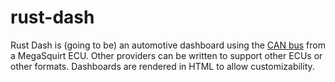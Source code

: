 # rust-dash
Rust Dash is (going to be) an automotive dashboard using the [CAN bus](https://en.wikipedia.org/wiki/CAN_bus) from a MegaSquirt ECU.
Other providers can be written to support other ECUs or other formats.
Dashboards are rendered in HTML to allow customizability.
